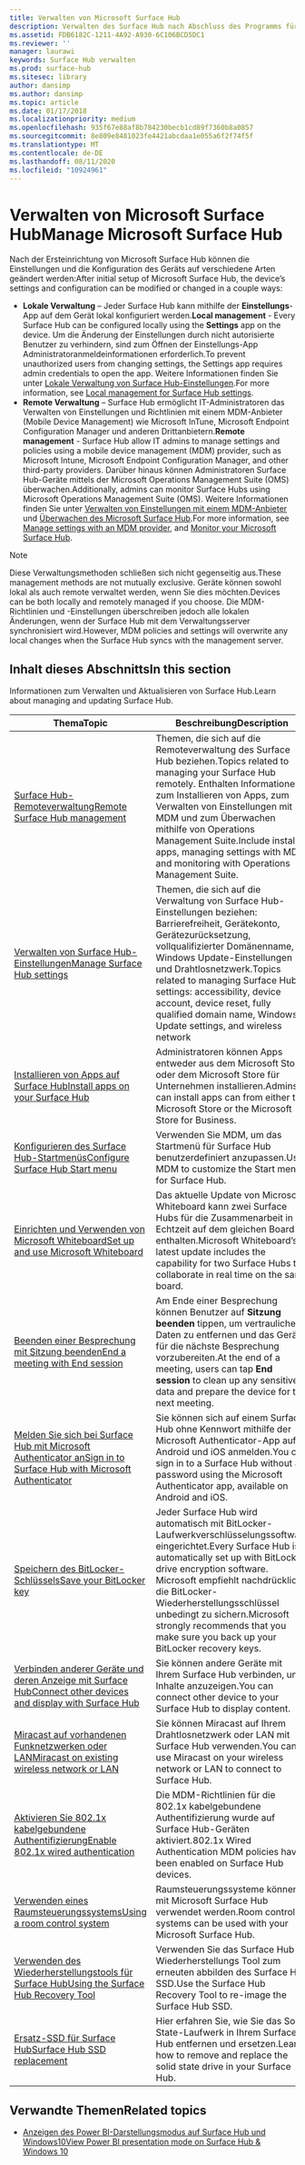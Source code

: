 ```yaml
---
title: Verwalten von Microsoft Surface Hub
description: Verwalten des Surface Hub nach Abschluss des Programms für die Erstausführung
ms.assetid: FDB6182C-1211-4A92-A930-6C106BCD5DC1
ms.reviewer: ''
manager: laurawi
keywords: Surface Hub verwalten
ms.prod: surface-hub
ms.sitesec: library
author: dansimp
ms.author: dansimp
ms.topic: article
ms.date: 01/17/2018
ms.localizationpriority: medium
ms.openlocfilehash: 935f67e88af8b784230becb1cd89f7360b8a0857
ms.sourcegitcommit: 8e809e8481023fe4421abcdaa1e055a6f2f74f5f
ms.translationtype: MT
ms.contentlocale: de-DE
ms.lasthandoff: 08/11/2020
ms.locfileid: "10924961"
---
```

# <span data-ttu-id="bf40d-104">Verwalten von Microsoft Surface Hub</span><span class="sxs-lookup"><span data-stu-id="bf40d-104">Manage Microsoft Surface Hub</span></span>

<span data-ttu-id="bf40d-105">Nach der Ersteinrichtung von Microsoft Surface Hub können die Einstellungen und die Konfiguration des Geräts auf verschiedene Arten geändert werden:</span><span class="sxs-lookup"><span data-stu-id="bf40d-105">After initial setup of Microsoft Surface Hub, the device’s settings and configuration can be modified or changed in a couple ways:</span></span>

- <span data-ttu-id="bf40d-106">**Lokale Verwaltung** – Jeder Surface Hub kann mithilfe der **Einstellungs**-App auf dem Gerät lokal konfiguriert werden.</span><span class="sxs-lookup"><span data-stu-id="bf40d-106">**Local management** - Every Surface Hub can be configured locally using the **Settings** app on the device.</span></span> <span data-ttu-id="bf40d-107">Um die Änderung der Einstellungen durch nicht autorisierte Benutzer zu verhindern, sind zum Öffnen der Einstellungs-App Administratoranmeldeinformationen erforderlich.</span><span class="sxs-lookup"><span data-stu-id="bf40d-107">To prevent unauthorized users from changing settings, the Settings app requires admin credentials to open the app.</span></span> <span data-ttu-id="bf40d-108">Weitere Informationen finden Sie unter [Lokale Verwaltung von Surface Hub-Einstellungen](local-management-surface-hub-settings.md).</span><span class="sxs-lookup"><span data-stu-id="bf40d-108">For more information, see [Local management for Surface Hub settings](local-management-surface-hub-settings.md).</span></span>
- <span data-ttu-id="bf40d-109">**Remote Verwaltung** – Surface Hub ermöglicht IT-Administratoren das Verwalten von Einstellungen und Richtlinien mit einem MDM-Anbieter (Mobile Device Management) wie Microsoft InTune, Microsoft Endpoint Configuration Manager und anderen Drittanbietern.</span><span class="sxs-lookup"><span data-stu-id="bf40d-109">**Remote management** - Surface Hub allow IT admins to manage settings and policies using a mobile device management (MDM) provider, such as Microsoft Intune, Microsoft Endpoint Configuration Manager, and other third-party providers.</span></span> <span data-ttu-id="bf40d-110">Darüber hinaus können Administratoren Surface Hub-Geräte mittels der Microsoft Operations Management Suite (OMS) überwachen.</span><span class="sxs-lookup"><span data-stu-id="bf40d-110">Additionally, admins can monitor Surface Hubs using Microsoft Operations Management Suite (OMS).</span></span> <span data-ttu-id="bf40d-111">Weitere Informationen finden Sie unter [Verwalten von Einstellungen mit einem MDM-Anbieter](manage-settings-with-mdm-for-surface-hub.md) und [Überwachen des Microsoft Surface Hub](monitor-surface-hub.md).</span><span class="sxs-lookup"><span data-stu-id="bf40d-111">For more information, see [Manage settings with an MDM provider](manage-settings-with-mdm-for-surface-hub.md), and [Monitor your Microsoft Surface Hub](monitor-surface-hub.md).</span></span> 

> [!NOTE]
> <span data-ttu-id="bf40d-112">Diese Verwaltungsmethoden schließen sich nicht gegenseitig aus.</span><span class="sxs-lookup"><span data-stu-id="bf40d-112">These management methods are not mutually exclusive.</span></span> <span data-ttu-id="bf40d-113">Geräte können sowohl lokal als auch remote verwaltet werden, wenn Sie dies möchten.</span><span class="sxs-lookup"><span data-stu-id="bf40d-113">Devices can be both locally and remotely managed if you choose.</span></span> <span data-ttu-id="bf40d-114">Die MDM-Richtlinien und -Einstellungen überschreiben jedoch alle lokalen Änderungen, wenn der Surface Hub mit dem Verwaltungsserver synchronisiert wird.</span><span class="sxs-lookup"><span data-stu-id="bf40d-114">However, MDM policies and settings will overwrite any local changes when the Surface Hub syncs with the management server.</span></span> 

## <span data-ttu-id="bf40d-115">Inhalt dieses Abschnitts</span><span class="sxs-lookup"><span data-stu-id="bf40d-115">In this section</span></span>

<span data-ttu-id="bf40d-116">Informationen zum Verwalten und Aktualisieren von Surface Hub.</span><span class="sxs-lookup"><span data-stu-id="bf40d-116">Learn about managing and updating Surface Hub.</span></span>

| <span data-ttu-id="bf40d-117">Thema</span><span class="sxs-lookup"><span data-stu-id="bf40d-117">Topic</span></span> | <span data-ttu-id="bf40d-118">Beschreibung</span><span class="sxs-lookup"><span data-stu-id="bf40d-118">Description</span></span> |
| ----- | ----------- |
| [<span data-ttu-id="bf40d-119">Surface Hub-Remoteverwaltung</span><span class="sxs-lookup"><span data-stu-id="bf40d-119">Remote Surface Hub management</span></span>](remote-surface-hub-management.md) |<span data-ttu-id="bf40d-120">Themen, die sich auf die Remoteverwaltung des Surface Hub beziehen.</span><span class="sxs-lookup"><span data-stu-id="bf40d-120">Topics related to managing your Surface Hub remotely.</span></span> <span data-ttu-id="bf40d-121">Enthalten Informationen zum Installieren von Apps, zum Verwalten von Einstellungen mit MDM und zum Überwachen mithilfe von Operations Management Suite.</span><span class="sxs-lookup"><span data-stu-id="bf40d-121">Include install apps, managing settings with MDM and monitoring with Operations Management Suite.</span></span> |
| [<span data-ttu-id="bf40d-122">Verwalten von Surface Hub-Einstellungen</span><span class="sxs-lookup"><span data-stu-id="bf40d-122">Manage Surface Hub settings</span></span>](manage-surface-hub-settings.md) |<span data-ttu-id="bf40d-123">Themen, die sich auf die Verwaltung von Surface Hub-Einstellungen beziehen: Barrierefreiheit, Gerätekonto, Gerätezurücksetzung, vollqualifizierter Domänenname, Windows Update-Einstellungen und Drahtlosnetzwerk.</span><span class="sxs-lookup"><span data-stu-id="bf40d-123">Topics related to managing Surface Hub settings: accessibility, device account, device reset, fully qualified domain name, Windows Update settings, and wireless network</span></span> |
| [<span data-ttu-id="bf40d-124">Installieren von Apps auf Surface Hub</span><span class="sxs-lookup"><span data-stu-id="bf40d-124">Install apps on your Surface Hub</span></span>]( https://technet.microsoft.com/itpro/surface-hub/install-apps-on-surface-hub) | <span data-ttu-id="bf40d-125">Administratoren können Apps entweder aus dem Microsoft Store oder dem Microsoft Store für Unternehmen installieren.</span><span class="sxs-lookup"><span data-stu-id="bf40d-125">Admins can install apps can from either the Microsoft Store or the Microsoft Store for Business.</span></span>|
[<span data-ttu-id="bf40d-126">Konfigurieren des Surface Hub-Startmenüs</span><span class="sxs-lookup"><span data-stu-id="bf40d-126">Configure Surface Hub Start menu</span></span>](surface-hub-start-menu.md) | <span data-ttu-id="bf40d-127">Verwenden Sie MDM, um das Startmenü für Surface Hub benutzerdefiniert anzupassen.</span><span class="sxs-lookup"><span data-stu-id="bf40d-127">Use MDM to customize the Start menu for Surface Hub.</span></span>
| [<span data-ttu-id="bf40d-128">Einrichten und Verwenden von Microsoft Whiteboard</span><span class="sxs-lookup"><span data-stu-id="bf40d-128">Set up and use Microsoft Whiteboard</span></span>](whiteboard-collaboration.md)  | <span data-ttu-id="bf40d-129">Das aktuelle Update von Microsoft Whiteboard kann zwei Surface Hubs für die Zusammenarbeit in Echtzeit auf dem gleichen Board enthalten.</span><span class="sxs-lookup"><span data-stu-id="bf40d-129">Microsoft Whiteboard’s latest update includes the capability for two Surface Hubs to collaborate in real time on the same board.</span></span>   |
| [<span data-ttu-id="bf40d-130">Beenden einer Besprechung mit Sitzung beenden</span><span class="sxs-lookup"><span data-stu-id="bf40d-130">End a meeting with End session</span></span>](https://technet.microsoft.com/itpro/surface-hub/finishing-your-surface-hub-meeting) | <span data-ttu-id="bf40d-131">Am Ende einer Besprechung können Benutzer auf **Sitzung beenden** tippen, um vertrauliche Daten zu entfernen und das Gerät für die nächste Besprechung vorzubereiten.</span><span class="sxs-lookup"><span data-stu-id="bf40d-131">At the end of a meeting, users can tap **End session** to clean up any sensitive data and prepare the device for the next meeting.</span></span>|
| [<span data-ttu-id="bf40d-132">Melden Sie sich bei Surface Hub mit Microsoft Authenticator an</span><span class="sxs-lookup"><span data-stu-id="bf40d-132">Sign in to Surface Hub with Microsoft Authenticator</span></span>](surface-hub-authenticator-app.md) | <span data-ttu-id="bf40d-133">Sie können sich auf einem Surface Hub ohne Kennwort mithilfe der Microsoft Authenticator-App auf Android und iOS anmelden.</span><span class="sxs-lookup"><span data-stu-id="bf40d-133">You can sign in to a Surface Hub without a password using the Microsoft Authenticator app, available on Android and iOS.</span></span>   |
| [<span data-ttu-id="bf40d-134">Speichern des BitLocker-Schlüssels</span><span class="sxs-lookup"><span data-stu-id="bf40d-134">Save your BitLocker key</span></span>](https://technet.microsoft.com/itpro/surface-hub/save-bitlocker-key-surface-hub) | <span data-ttu-id="bf40d-135">Jeder Surface Hub wird automatisch mit BitLocker-Laufwerkverschlüsselungssoftware eingerichtet.</span><span class="sxs-lookup"><span data-stu-id="bf40d-135">Every Surface Hub is automatically set up with BitLocker drive encryption software.</span></span> <span data-ttu-id="bf40d-136">Microsoft empfiehlt nachdrücklich, die BitLocker-Wiederherstellungsschlüssel unbedingt zu sichern.</span><span class="sxs-lookup"><span data-stu-id="bf40d-136">Microsoft strongly recommends that you make sure you back up your BitLocker recovery keys.</span></span>|
| [<span data-ttu-id="bf40d-137">Verbinden anderer Geräte und deren Anzeige mit Surface Hub</span><span class="sxs-lookup"><span data-stu-id="bf40d-137">Connect other devices and display with Surface Hub</span></span>](https://technet.microsoft.com/itpro/surface-hub/connect-and-display-with-surface-hub) | <span data-ttu-id="bf40d-138">Sie können andere Geräte mit Ihrem Surface Hub verbinden, um Inhalte anzuzeigen.</span><span class="sxs-lookup"><span data-stu-id="bf40d-138">You can connect other device to your Surface Hub to display content.</span></span>|
| [<span data-ttu-id="bf40d-139">Miracast auf vorhandenen Funknetzwerken oder LAN</span><span class="sxs-lookup"><span data-stu-id="bf40d-139">Miracast on existing wireless network or LAN</span></span>](miracast-over-infrastructure.md) | <span data-ttu-id="bf40d-140">Sie können Miracast auf Ihrem Drahtlosnetzwerk oder LAN mit Surface Hub verwenden.</span><span class="sxs-lookup"><span data-stu-id="bf40d-140">You can use Miracast on your wireless network or LAN to connect to Surface Hub.</span></span> |
 [<span data-ttu-id="bf40d-141">Aktivieren Sie 802.1x kabelgebundene Authentifizierung</span><span class="sxs-lookup"><span data-stu-id="bf40d-141">Enable 802.1x wired authentication</span></span>](enable-8021x-wired-authentication.md) | <span data-ttu-id="bf40d-142">Die MDM-Richtlinien für die 802.1x kabelgebundene Authentifizierung wurde auf Surface Hub-Geräten aktiviert.</span><span class="sxs-lookup"><span data-stu-id="bf40d-142">802.1x Wired Authentication MDM policies have been enabled on Surface Hub devices.</span></span> 
| [<span data-ttu-id="bf40d-143">Verwenden eines Raumsteuerungssystems</span><span class="sxs-lookup"><span data-stu-id="bf40d-143">Using a room control system</span></span>](https://technet.microsoft.com/itpro/surface-hub/use-room-control-system-with-surface-hub) | <span data-ttu-id="bf40d-144">Raumsteuerungssysteme können mit Microsoft Surface Hub verwendet werden.</span><span class="sxs-lookup"><span data-stu-id="bf40d-144">Room control systems can be used with your Microsoft Surface Hub.</span></span>|
[<span data-ttu-id="bf40d-145">Verwenden des Wiederherstellungstools für Surface Hub</span><span class="sxs-lookup"><span data-stu-id="bf40d-145">Using the Surface Hub Recovery Tool</span></span>](surface-hub-recovery-tool.md) | <span data-ttu-id="bf40d-146">Verwenden Sie das Surface Hub-Wiederherstellungs Tool zum erneuten abbilden des Surface Hub SSD.</span><span class="sxs-lookup"><span data-stu-id="bf40d-146">Use the Surface Hub Recovery Tool to re-image the Surface Hub SSD.</span></span>
[<span data-ttu-id="bf40d-147">Ersatz-SSD für Surface Hub</span><span class="sxs-lookup"><span data-stu-id="bf40d-147">Surface Hub SSD replacement</span></span>](surface-hub-ssd-replacement.md) | <span data-ttu-id="bf40d-148">Hier erfahren Sie, wie Sie das Solid State-Laufwerk in Ihrem Surface-Hub entfernen und ersetzen.</span><span class="sxs-lookup"><span data-stu-id="bf40d-148">Learn how to remove and replace the solid state drive in your Surface Hub.</span></span>

## <span data-ttu-id="bf40d-149">Verwandte Themen</span><span class="sxs-lookup"><span data-stu-id="bf40d-149">Related topics</span></span>

- [<span data-ttu-id="bf40d-150">Anzeigen des Power BI-Darstellungsmodus auf Surface Hub und Windows10</span><span class="sxs-lookup"><span data-stu-id="bf40d-150">View Power BI presentation mode on Surface Hub & Windows 10</span></span>](https://powerbi.microsoft.com/documentation/powerbi-mobile-win10-app-presentation-mode/)
